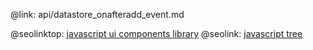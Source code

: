 @link: api/datastore_onafteradd_event.md

@seolinktop: [javascript ui components library](https://webix.com)
@seolink: [javascript tree](https://webix.com/widget/tree/)
